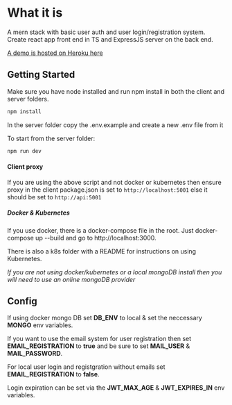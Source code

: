 # What it is

A mern stack with basic user auth and user login/registration system. Create react app front end in TS and ExpressJS server on the back end.

[A demo is hosted on Heroku here](https://frozen-ravine-16461.herokuapp.com/) 

## Getting Started

Make sure you have node installed and run npm install in both the client and server folders.

```javascript
npm install
```

In the server folder copy the .env.example and create a new .env file from it

To start from the server folder:
```javascript
npm run dev
```

#### Client proxy

If you are using the above script and not docker or kubernetes then ensure proxy in the client package.json is set to `http://localhost:5001` else it should be set to `http://api:5001`

##### Docker & Kubernetes
If you use docker, there is a docker-compose file in the root. Just docker-compose up --build and go to http://localhost:3000. 

There is also a k8s folder with a README for instructions on using Kubernetes.

*If you are not using docker/kubernetes or a local mongoDB install then you will need to use an online mongoDB provider*

## Config

If using docker mongo DB set **DB_ENV** to local & set the neccessary **MONGO** env variables.

If you want to use the email system for user registration then set **EMAIL_REGISTRATION** to **true**
and be sure to set **MAIL_USER** & **MAIL_PASSWORD**.

For local user login and registgration without emails set **EMAIL_REGISTRATION** to **false**.

Login expiration can be set via the **JWT_MAX_AGE** & **JWT_EXPIRES_IN** env variables.
